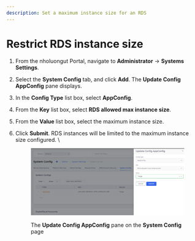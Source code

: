 ```yaml
---
description: Set a maximum instance size for an RDS
---
```


# Restrict RDS instance size

1. From the nholuongut Portal, navigate to **Administrator** -> **Systems Settings**.
2. Select the **System Config** tab, and click **Add**. The **Update Config AppConfig** pane displays.
3. In the **Config Type** list box, select **AppConfig**.
4. From the **Key** list box, select **RDS allowed max instance size**.
5. From the **Value** list box, select the maximum instance size.&#x20;
6.  Click **Submit**. RDS instances will be limited to the maximum instance size configured. \


    <figure><img src="../../../../.gitbook/assets/RDS size limit image.png" alt=""><figcaption><p>The <strong>Update Config AppConfig</strong> pane on the <strong>System Config</strong> page </p></figcaption></figure>
